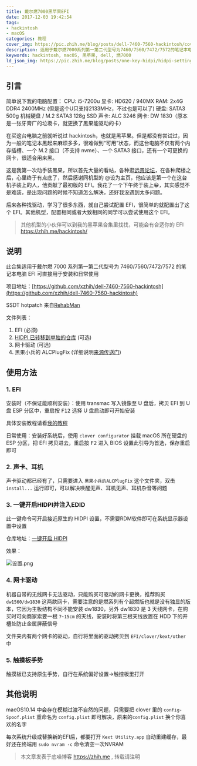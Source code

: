 ```yaml
---
title: 戴尔燃7000黑苹果EFI
date: 2017-12-03 19:42:54
tags: 
- hackintosh
- macOS
categories: 教程
cover_img: https://pic.zhih.me/blog/posts/dell-7460-7560-hackintosh/cover.jpg
description: 适用于戴尔燃7000系列第一第二代型号为7460/7560/7472/7572的笔记本电脑，EFI可直接用于安装和日常使用，经过一年多的持续更新，已经趋于完美，当做主力系统一点问题都没有 ...
keywords: hackintosh, macOS, 黑苹果, dell, 燃7000
ld_json_img: https://pic.zhih.me/blog/posts/one-key-hidpi/hidpi-setting.jpg
---
```


## 引言

简单说下我的电脑配置：
CPU: i5-7200u
显卡: HD620 / 940MX
RAM: 2x4G DDR4 2400MHz (但是这个U只支持2133MHz，不过也是可以了)
硬盘: SATA3 500g 机械硬盘 / M.2 SATA3 128g SSD
声卡: ALC 3246
网卡: DW 1830（原本是一张牙膏厂的垃圾卡，就更换了黑果能驱动的卡）

在买这台电脑之前就听说过 hackintosh，也就是黑苹果。但是都没有尝试过，因为一般的笔记本黑起来麻烦多多，很难做到“可用”状态，而这台电脑不仅有两个内存插槽、一个 M.2 接口（不支持 nvme）、一个 SATA3 接口，还有一个可更换的网卡，很适合用来黑。

这是我第一次动手装黑果，所以首先大量的看帖，各种逛[远景论坛](http://bbs.pcbeta.com/forum.php?gid=86)，在各种爬楼之后，心里终于有点底了，然后感谢同机型的 @设为主页，他应该是第一个在这台机子装上的人，他贡献了最初版的 EFI。我花了一个下午终于装上😀，其实感觉不是难装，是出现问题的时候不知道怎么解决，还好我没遇到太多问题。

后来各种找驱动，学习了很多东西，就自己尝试配置 EFI，很简单的就配置出了这个 EFI。其他机型，配置相同或者大致相同的同学可以尝试使用这个 EFI。

>其他机型的小伙伴可以到我的黑苹果合集里找找，可能会有合适你的 EFI
>https://zhih.me/hackintosh/

## 说明

此合集适用于戴尔燃 7000 系列第一第二代型号为 7460/7560/7472/7572 的笔记本电脑
EFI 可直接用于安装和日常使用

项目地址：[https://github.com/xzhih/dell-7460-7560-hackintosh](https://github.com/xzhih/dell-7460-7560-hackintosh)

SSDT hotpatch 来自[RehabMan](https://github.com/RehabMan/OS-X-Clover-Laptop-Config) 

文件列表：

1. EFI (必须)
2. [HIDPI 已转移到单独的仓库](https://github.com/xzhih/one-key-hidpi) (可选)
3. 网卡驱动 (可选)
4. 黑果小兵的 ALCPlugFix (详细说明[来源传送门](https://github.com/daliansky/ALCPlugFix/blob/master/README.md))

## 使用方法

### 1. EFI

安装时（不保证能顺利安装）：使用 transmac 写入镜像至 U 盘后，拷贝 EFI 到 U 盘 ESP 分区中，重启按 <kbd>F12</kbd> 选择 U 盘启动即可开始安装

具体安装教程请看[我的教程](https://zhih.me/hackintosh-install-guide/)

日常使用：安装好系统后，使用 `clover configurator` 挂载 macOS 所在硬盘的 ESP 分区，把 EFI 拷贝进去，重启按 <kbd>F2</kbd> 进入 BIOS 设置此引导为首选，保存重启即可

### 2. 声卡、耳机

声卡驱动都已经有了，只需要进入 `黑果小兵的ALCPlugFix` 这个文件夹，双击 `install...` 运行即可，可以解决唤醒无声、耳机无声、耳机杂音等问题

### 3. 一键开启HIDPI并注入EDID

此一键命令可开启接近原生的 HIDPI 设置，不需要RDM软件即可在系统显示器设置中设置

仓库地址：[一键开启 HIDPI](https://github.com/xzhih/one-key-hidpi)

效果：

![设置.png](https://pic.zhih.me/blog/posts/one-key-hidpi/hidpi-setting.jpg)

### 4. 网卡驱动

机器自带的无线网卡无法驱动，只能购买可驱动的网卡更换，推荐购买 `dw1560/dw1830` 这两款网卡，需要注意的是燃系列有个超燃版也就是没有独显的版本，它因为主板结构不同不能安装 dw1830，另外 dw1830 是 3 天线网卡，在购买时可向商家索要一根 `7~15cm` 的天线，安装时将第三根天线放置在 HDD 下的开槽处防止金属屏蔽信号

文件夹内有两个网卡的驱动，自行将里面的驱动拷贝到 `EFI/clover/kext/other` 中

### 5. 触摸板手势

触摸板已支持原生手势，自行在系统偏好设置->触控板里打开

## 其他说明

macOS10.14 中会存在模糊过渡不自然的问题，只需要把 clover 里的 `config-Spoof.plist` 重命名为 `config.plist` 即可解决，原来的`config.plist` 换个你喜欢的名字

每次系统升级或替换新的EFI后，都要打开 `Kext Utility.app` 自动重建缓存，最好还在终端用 `sudo nvram -c` 命令清空一次NVRAM

>本文章发表于底噪博客 https://zhih.me , 转载请注明
